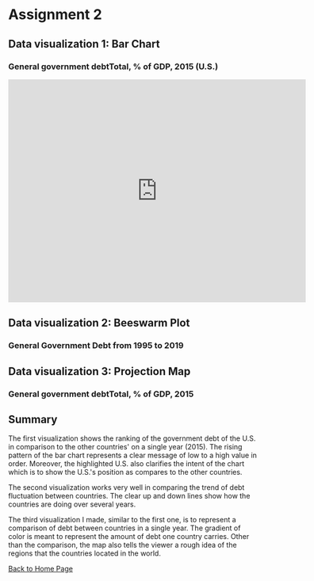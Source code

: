 # Assignment 2


## Data visualization 1: Bar Chart

### General government debtTotal, % of GDP, 2015 (U.S.)

<iframe src="https://data.oecd.org/chart/61P7" width="600" height="450" style="border: 0" mozallowfullscreen="true" webkitallowfullscreen="true" allowfullscreen="true"><a href="https://data.oecd.org/chart/61P7" target="_blank">OECD Chart: General government debt, Total, % of GDP, Annual, 2015</a></iframe>


## Data visualization 2: Beeswarm Plot

### General Government Debt from 1995 to 2019

<div class="flourish-embed flourish-chart" data-src="visualisation/3191073" data-url="https://flo.uri.sh/visualisation/3191073/embed"><script src="https://public.flourish.studio/resources/embed.js"></script></div>


## Data visualization 3: Projection Map

### General government debtTotal, % of GDP, 2015

<div class="flourish-embed flourish-map" data-src="visualisation/3191664" data-url="https://flo.uri.sh/visualisation/3191664/embed"><script src="https://public.flourish.studio/resources/embed.js"></script></div>



## Summary

The first visualization shows the ranking of the government debt of the U.S. in comparison to the other countries' on a single year (2015). The rising pattern of the bar chart represents a clear message of low to a high value in order. Moreover, the highlighted U.S. also clarifies the intent of the chart which is to show the U.S.'s position as compares to the other countries. 

The second visualization works very well in comparing the trend of debt fluctuation between countries. The clear up and down lines show how the countries are doing over several years. 

The third visualization I made, similar to the first one, is to represent a comparison of debt between countries in a single year. The gradient of color is meant to represent the amount of debt one country carries. Other than the comparison, the map also tells the viewer a rough idea of the regions that the countries located in the world.


[Back to Home Page](/README.md)
